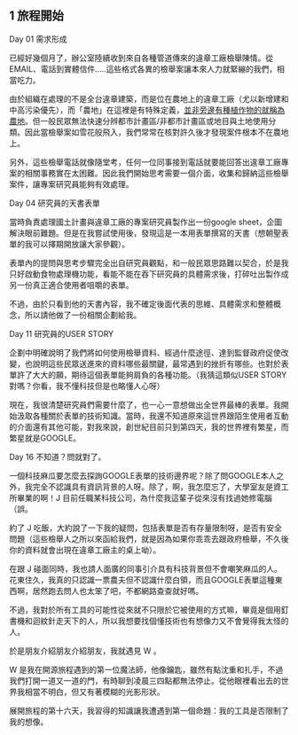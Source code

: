 ## 1 旅程開始 

Day 01 需求形成

已經好幾個月了，辦公室陸續收到來自各種管道傳來的違章工廠檢舉陳情。從EMAIL、電話到實體信件.....這些格式各異的檢舉案讓本來人力就緊繃的我們，相當吃力。

由於組織在處理的不是全台違章建築，而是位在農地上的違章工廠（尤以新增建和中高污染優先），而「農地」在這裡是有特殊定義，[並非旁邊有種植作物的就稱為農地](https://e-info.org.tw/node/202721)。但一般民眾無法快速分辨都市計畫區/非都市計畫區或地目與土地使用分類。因此當檢舉案如雪花般飛入，我們常常在核對許久後才發現案件根本不在農地上。

另外，這些檢舉電話就像隨堂考，任何一位同事接到電話就要能回答出違章工廠專案的相關事務實在太困難。因此我們開始思考需要一個介面，收集和歸納這些檢舉案件，讓專案研究員能夠有效處理。

Day 04 研究員的天書表單

當時負責處理國土計畫與違章工廠的專案研究員製作出一份google sheet，企圖解決眼前難題。但是在我嘗試使用後，發現這是一本用表單撰寫的天書（想朝聖表單的我可以擇期開放讓大家參觀）。

表單內的提問與思考步驟完全出自研究員觀點，和一般民眾思路難以契合，於是我只好啟動食物處理機功能，看能不能在吞下研究員的具體需求後，打碎吐出製作成另一份真正適合使用者咀嚼的表單。

不過，由於只看到他的天書內容，我不確定後面代表的思維、具體需求和整體概念，所以請他做了一份相關企劃給我。

Day 11 研究員的USER STORY

企劃中明確說明了我們將如何使用檢舉資料、經過什麼途徑、達到監督政府促使改變，也說明這些民眾送進來的資料哪些最關鍵，最常遇到的挫折有哪些。也對於表單許了大大的願，期待這個表單能夠肩負的各種功能。（我猜這類似USER STORY對嗎？你看，我不懂科技但是也略懂人心呀）

現在，我很清楚研究員們需要什麼了，也一心一意想做出全世界最棒的表單。我開始汲取各種關於表單的技術知識。當時，我還不知道原來這世界跟陌生使用者互動的介面還有其他可能，對我來說，創世紀目前只到第四天，我的世界裡有繁星，而繁星就是GOOGLE。

Day 16 不知道？問就對了。

一個科技麻瓜要怎麼去探詢GOOGLE表單的技術邊界呢？除了問GOOGLE本人之外，我完全不認識具有資訊背景的人呀。除了，啊，我怎麼忘了，大學室友是資工所畢業的啊！J 目前任職某科技公司，為什麼我這輩子從來沒有找過她修電腦（誤。

約了 J 吃飯，大約說了一下我的疑問，包括表單是否有存量限制呀，是否有安全問題（這些檢舉人之所以來函給我們，就是因為如果你乖乖去跟政府檢舉，不久後你的資料就會出現在違章工廠主的桌上呦）。

在跟 J 碰面同時，我也請人面廣的同事引介具有科技背景但不會嘲笑麻瓜的人。花東住久，我真的只認識一票農夫但不認識什麼白領，而且GOOGLE表單這種東西啊，居然跑去問人也太笨了吧，不都網路查查就好嗎。

不過，我對於所有工具的可能性從來就不只限於它被使用的方式嘛，畢竟是個用釘書機和迴紋針走天下的人，所以我想要找個懂技術也有想像力又不會覺得我太怪的人。

於是朋友介紹朋友介紹朋友，我就遇見 W 。

W 是我在開源旅程遇到的第一位魔法師，他像鑰匙，雖然有點沈重和扎手，不過我們打開一道又一道的門，有時聊到凌晨三四點都無法停止。從他眼裡看出去的世界我相當不明白，但又有著模糊的光影形狀。

展開旅程的第十六天，我習得的知識讓我遭遇到第一個命題：我的工具是否限制了我的想像。